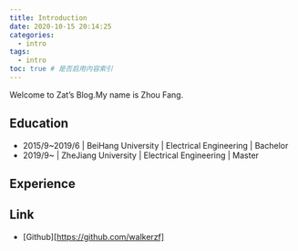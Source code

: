 ```yaml
---
title: Introduction
date: 2020-10-15 20:14:25
categories:
  - intro
tags:
  - intro
toc: true # 是否启用内容索引
---
```

Welcome to Zat’s Blog.My name is Zhou Fang.

## Education

* 2015/9~2019/6	|	BeiHang University	|	Electrical Engineering	|	Bachelor
* 2019/9~                |     ZheJiang University    |   Electrical Engineering     |   Master



## Experience



## Link

* [Github][https://github.com/walkerzf]